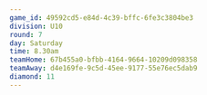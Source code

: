 ```yaml
---
game_id: 49592cd5-e84d-4c39-bffc-6fe3c3804be3
division: U10
round: 7
day: Saturday
time: 8.30am
teamHome: 67b455a0-bfbb-4164-9664-10209d098358
teamAway: d4e169fe-9c5d-45ee-9177-55e76ec5dab9
diamond: 11
---
```

